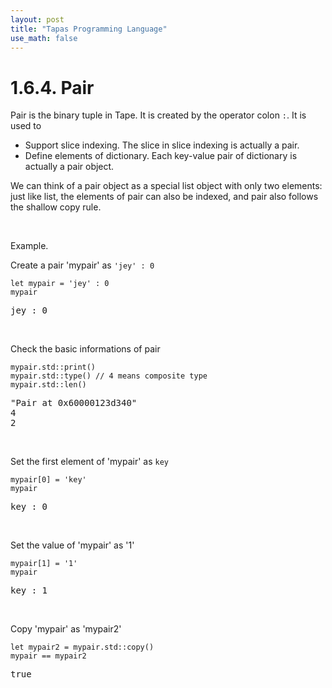 ```yaml
---
layout: post
title: "Tapas Programming Language"
use_math: false
---
```




# 1.6.4. Pair

Pair is the binary tuple in Tape. It is created by the operator colon `:`. It is used to

- Support slice indexing. The slice in slice indexing is actually a pair.
- Define elements of dictionary. Each key-value pair of dictionary is actually a pair object.

We can think of a pair object as a special list object with only two elements: just like list, the elements of pair can also be indexed, and pair also follows the shallow copy rule.

<br>

Example.

Create a pair 'mypair' as ``'jey' : 0``

```
let mypair = 'jey' : 0
mypair
```
<pre class='Tapas-Return'>
jey : 0
</pre>

<br>

Check the basic informations of pair

```
mypair.std::print()
mypair.std::type() // 4 means composite type
mypair.std::len()
```
<pre class='Tapas-Return'>
"Pair at 0x60000123d340"
4
2
</pre>
<br>

Set the first element of 'mypair' as ``key``

```
mypair[0] = 'key'
mypair
```
<pre class='Tapas-Return'>
key : 0
</pre>
<br>

Set the value of 'mypair' as '1'

```
mypair[1] = '1'
mypair
```
<pre class='Tapas-Return'>
key : 1
</pre>
<br>

Copy 'mypair' as 'mypair2'

```
let mypair2 = mypair.std::copy()
mypair == mypair2
```
<pre class='Tapas-Return'>
true
</pre>
